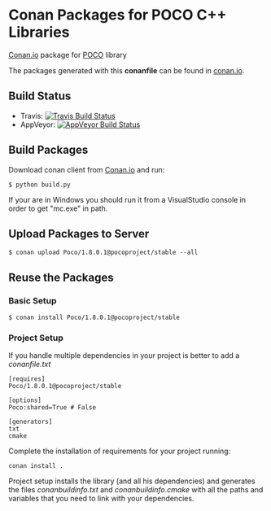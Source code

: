 Conan Packages for POCO C++ Libraries
=====================================

[Conan.io](https://conan.io) package for [POCO](http://pocoproject.org/) library

The packages generated with this **conanfile** can be found in [conan.io](https://conan.io/source/Poco/1.8.0.1/pocoproject/stable).

## Build Status

- Travis: [![Travis Build Status](https://travis-ci.org/pocoproject/conan-poco.svg?branch=master)](https://travis-ci.org/pocoproject/conan-poco)
- AppVeyor: [![AppVeyor Build Status](https://ci.appveyor.com/api/projects/status/swn6l4rxpsgn8arg?svg=true)](https://ci.appveyor.com/project/obiltschnig/conan-poco)


## Build Packages

Download conan client from [Conan.io](https://conan.io) and run:

    $ python build.py

If your are in Windows you should run it from a VisualStudio console in order to get "mc.exe" in path.

## Upload Packages to Server

    $ conan upload Poco/1.8.0.1@pocoproject/stable --all

## Reuse the Packages

### Basic Setup

    $ conan install Poco/1.8.0.1@pocoproject/stable

### Project Setup

If you handle multiple dependencies in your project is better to add a *conanfile.txt*

    [requires]
    Poco/1.8.0.1@pocoproject/stable

    [options]
    Poco:shared=True # False

    [generators]
    txt
    cmake

Complete the installation of requirements for your project running:

    conan install .

Project setup installs the library (and all his dependencies) and generates the files *conanbuildinfo.txt* and *conanbuildinfo.cmake* with all the paths and variables that you need to link with your dependencies.

